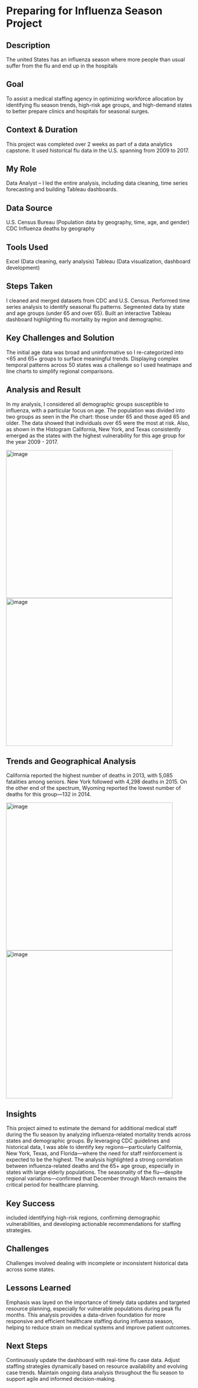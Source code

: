 <h1>Preparing for Influenza Season Project</h1>


<h2>Description</h2>
The united States has an influenza season where more people than usual suffer from the flu and end up in the hospitals
<h2>Goal</h2>
To assist a medical staffing agency in optimizing workforce allocation by identifying flu season trends, high-risk age groups, and high-demand states to better prepare clinics and hospitals for seasonal surges.
<h2>Context & Duration</h2>
This project was completed over 2 weeks as part of a data analytics capstone. It used historical flu data in the U.S. spanning from 2009 to 2017.
<h2>My Role</h2>
Data Analyst – I led the entire analysis, including data cleaning, time series forecasting and building Tableau dashboards.
<h2>Data Source</h2>
U.S. Census Bureau (Population data by geography, time, age, and gender)
CDC Influenza deaths by geography
<h2>Tools Used</h2>
Excel (Data cleaning, early analysis)
Tableau (Data visualization, dashboard development)
<h2>Steps Taken</h2>
I cleaned and merged datasets from CDC and U.S. Census.
Performed time series analysis to identify seasonal flu patterns.
Segmented data by state and age groups (under 65 and over 65).
Built an interactive Tableau dashboard highlighting flu mortality by region and demographic.
<h2>Key Challenges and Solution</h2>
The initial age data was broad and uninformative so I re-categorized into <65 and 65+ groups to surface meaningful trends.
Displaying complex temporal patterns across 50 states was a challenge so I used heatmaps and line charts to simplify regional comparisons.
<h2>Analysis and Result</h2>
In my analysis, I considered all demographic groups susceptible to influenza, with a particular focus on age. The population was divided into two groups as seen in the Pie chart: those under 65 and those aged 65 and older. The data showed that individuals over 65 were the most at risk. Also, as shown in the Histogram California, New York, and Texas consistently emerged as the states with the highest vulnerability for this age group for the year 2009 - 2017.

  
<img width="450" height="400" alt="image" src="https://github.com/user-attachments/assets/4cdce69a-faaf-4546-8df3-d6097c514d02" />       <img width="450" height="400" alt="image" src="https://github.com/user-attachments/assets/365fd06a-6590-4624-8165-9fc53eb7fa46" />


<h2>Trends and Geographical Analysis</h2>
California reported the highest number of deaths in 2013, with 5,085 fatalities among seniors. New York followed with 4,298 deaths in 2015. On the other end of the spectrum, Wyoming reported the lowest number of deaths for this group—132 in 2014.


<img width="450" height="400" alt="image" src="https://github.com/user-attachments/assets/9050cdb3-7c49-4d6f-844c-6183fd5c5092" />         <img width="450" height="400" alt="image" src="https://github.com/user-attachments/assets/43575ad0-ce06-426c-aed9-2fe249a8873a" />


<h2>Insights</h2>
This project aimed to estimate the demand for additional medical staff during the flu season by analyzing influenza-related mortality trends across states and demographic groups. By leveraging CDC guidelines and historical data, I was able to identify key regions—particularly California, New York, Texas, and Florida—where the need for staff reinforcement is expected to be the highest.
The analysis highlighted a strong correlation between influenza-related deaths and the 65+ age group, especially in states with large elderly populations. The seasonality of the flu—despite regional variations—confirmed that December through March remains the critical period for healthcare planning.

<h2>Key Success</h2>
included identifying high-risk regions, confirming demographic vulnerabilities, and developing actionable recommendations for staffing strategies.

<h2>Challenges</h2>
Challenges involved dealing with incomplete or inconsistent historical data across some states.

<h2>Lessons Learned</h2>
Emphasis was layed on the importance of timely data updates and targeted resource planning, especially for vulnerable populations during peak flu months.
This analysis provides a data-driven foundation for more responsive and efficient healthcare staffing during influenza season, helping to reduce strain on medical systems and improve patient outcomes.

<h2>Next Steps</h2>
Continuously update the dashboard with real-time flu case data.
Adjust staffing strategies dynamically based on resource availability and evolving case trends.
Maintain ongoing data analysis throughout the flu season to support agile and informed decision-making.





